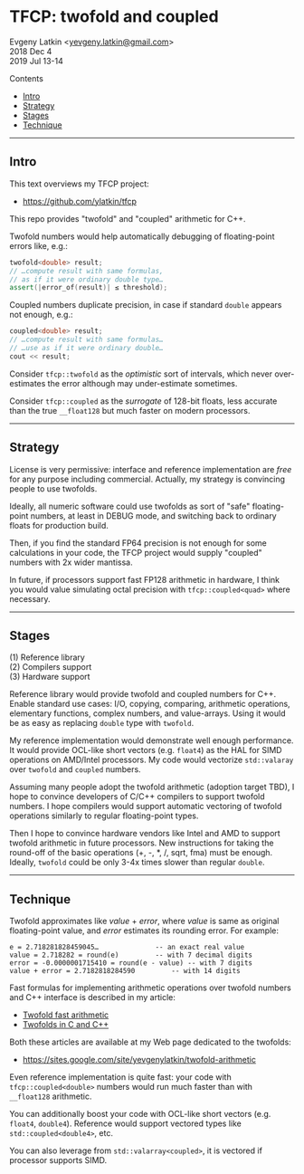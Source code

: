 # TFCP: twofold and coupled

Evgeny Latkin <<yevgeny.latkin@gmail.com>>  
2018 Dec 4  
2019 Jul 13-14  

Contents
* [Intro](#Intro)
* [Strategy](#Strategy)
* [Stages](#Stages)
* [Technique](#Technique)

---

## Intro

This text overviews my TFCP project:  
* https://github.com/ylatkin/tfcp

This repo provides "twofold" and "coupled" arithmetic for C++.

Twofold numbers would help automatically debugging of floating-point errors like, e.g.:
```c++
twofold<double> result;
// …compute result with same formulas,
// as if it were ordinary double type…
assert(|error_of(result)| ≤ threshold);
```

Coupled numbers duplicate precision, in case if standard `double` appears not enough, e.g.:
```c++
coupled<double> result;
// …compute result with same formulas…
// …use as if it were ordinary double…
cout << result;
```

Consider `tfcp::twofold` as the _optimistic_ sort of intervals, which never over-estimates the error although may under-estimate sometimes.

Consider `tfcp::coupled` as the _surrogate_ of 128-bit floats, less accurate than the true `__float128` but much faster on modern processors.

---

## Strategy

License is very permissive: interface and reference implementation are _free_ for any purpose including commercial. 
Actually, my strategy is convincing people to use twofolds.

Ideally, all numeric software could use twofolds as sort of "safe" floating-point numbers, at least in DEBUG mode, and switching back to ordinary floats for production build.

Then, if you find the standard FP64 precision is not enough for some calculations in your code, the TFCP project would supply "coupled" numbers with 2x wider mantissa.

In future, if processors support fast FP128 arithmetic in hardware, I think you would value simulating octal precision with `tfcp::coupled<quad>` where necessary.

---

## Stages

(1) Reference library  
(2) Compilers support  
(3) Hardware support  

Reference library would provide twofold and coupled numbers for C++.
Enable standard use cases: I/O, copying, comparing, arithmetic operations, elementary functions, complex numbers, and value-arrays.
Using it would be as easy as replacing `double` type with `twofold`.

My reference implementation would demonstrate well enough performance.
It would provide OCL-like short vectors (e.g. `float4`) as the HAL for SIMD operations on AMD/Intel processors.
My code would vectorize `std::valaray` over `twofold` and `coupled` numbers.

Assuming many people adopt the twofold arithmetic (adoption target TBD), I hope to convince developers of C/C++ compilers to support twofold numbers.
I hope compilers would support automatic vectoring of twofold operations similarly to regular floating-point types.

Then I hope to convince hardware vendors like Intel and AMD to support twofold arithmetic in future processors.
New instructions for taking the round-off of the basic operations (+, -, *, /, sqrt, fma) must be enough.
Ideally, `twofold` could be only 3-4x times slower than regular `double`.

---

## Technique

Twofold approximates like _value_ + _error_, where _value_ is same as original floating-point value, and _error_ estimates its rounding error.
For example:

    e = 2.718281828459045…				-- an exact real value  
    value = 2.718282 = round(e)			-- with 7 decimal digits  
    error = -0.0000001715410 = round(e - value)	-- with 7 digits  
    value + error = 2.7182818284590			-- with 14 digits  

Fast formulas for implementing arithmetic operations over twofold numbers and C++ interface is described in my article:  

* [Twofold fast arithmetic](https://sites.google.com/site/yevgenylatkin/twofold-arithmetic/twofold-fast-arithmetic)
* [Twofolds in C and C++](https://sites.google.com/site/yevgenylatkin/twofold-arithmetic/twofolds-in-c-and-c)

Both these articles are available at my Web page dedicated to the twofolds:

* https://sites.google.com/site/yevgenylatkin/twofold-arithmetic

Even reference implementation is quite fast: your code with `tfcp::coupled<double>` numbers would run much faster than with `__float128` arithmetic.

You can additionally boost your code with OCL-like short vectors (e.g. `float4`, `double4`). Reference would support vectored types like `std::coupled<double4>`, etc.

You can also leverage from `std::valarray<coupled>`, it is vectored if processor supports SIMD.
